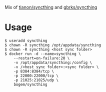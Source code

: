 Mix of [tianon/syncthing](https://hub.docker.com/r/tianon/syncthing/) and [gbrks/syncthing](https://hub.docker.com/r/gbrks/syncthing/)

# Usage
	$ useradd syncthing
	$ chown -R syncthing /opt/appdata/syncthing
	$ chown -R syncthing <host sync folder>
	$ docker run -d --name=syncthing \
		--restart=on-failure:20 \
		-v /opt/appdata/syncthing:/config \
		-v /<host sync folder>:<sync folder> \
		-p 8384:8384/tcp \
		-p 22000:22000/tcp \
		-p 21025:21025/udp \
		bogem/syncthing
